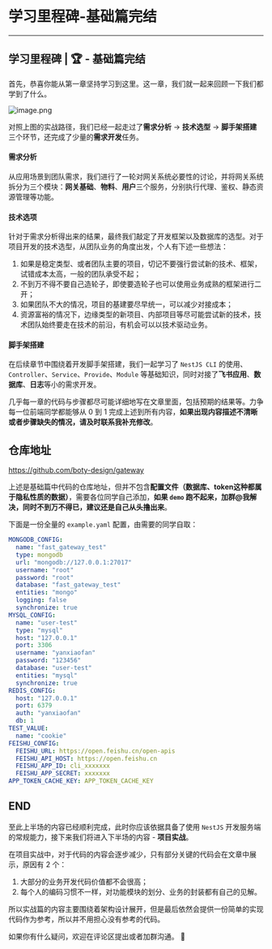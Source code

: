 
#  学习里程碑-基础篇完结
---

## 学习里程碑 | 🏆 - 基础篇完结

首先，恭喜你能从第一章坚持学习到这里。这一章，我们就一起来回顾一下我们都学到了什么。

![image.png](https://p9-juejin.byteimg.com/tos-cn-i-k3u1fbpfcp/437c5900fd524160bc6cf673bcb4396c~tplv-k3u1fbpfcp-watermark.image?)

对照上图的实战路径，我们已经一起走过了**需求分析** \-> **技术选型** \-> **脚手架搭建**三个环节，还完成了少量的**需求开发**任务。

#### 需求分析

从应用场景到团队需求，我们进行了一轮对网关系统必要性的讨论，并将网关系统拆分为三个模块：**网关基础**、**物料**、**用户**三个服务，分别执行代理、鉴权、静态资源管理等功能。

#### 技术选项

针对于需求分析得出来的结果，最终我们敲定了开发框架以及数据库的选型。对于项目开发的技术选型，从团队业务的角度出发，个人有下述一些想法：

1.  如果是稳定类型、或者团队主要的项目，切记不要强行尝试新的技术、框架，试错成本太高，一般的团队承受不起；
2.  不到万不得不要自己造轮子，即使要造轮子也可以使用业务成熟的框架进行二开；
3.  如果团队不大的情况，项目的基建要尽早统一，可以减少对接成本；
4.  资源富裕的情况下，边缘类型的新项目、内部项目等尽可能尝试新的技术，技术团队始终要走在技术的前沿，有机会可以以技术驱动业务。

#### 脚手架搭建

在后续章节中围绕着开发脚手架搭建，我们一起学习了 `NestJS CLI` 的使用、`Controller`、`Service`、`Provide`、`Module` 等基础知识，同时对接了**飞书应用**、**数据库**、**日志**等小的需求开发。

几乎每一章的代码与步骤都尽可能详细地写在文章里面，包括预期的结果等。力争每一位前端同学都能够从 0 到 1 完成上述到所有内容，**如果出现内容描述不清晰或者步骤缺失的情况，请及时联系我补充修改**。

## 仓库地址

<https://github.com/boty-design/gateway>

上述是基础篇中代码的仓库地址，但并不包含**配置文件（数据库、token这种都属于隐私性质的数据）**，需要各位同学自己添加，**如果 `demo` 跑不起来，加群\@我解决，同时不到万不得已，建议还是自己从头撸出来**。

下面是一份全量的 `example.yaml` 配置，由需要的同学自取：

```yml
MONGODB_CONFIG:
  name: "fast_gateway_test"
  type: mongodb
  url: "mongodb://127.0.0.1:27017"
  username: "root"
  password: "root"
  database: "fast_gateway_test"
  entities: "mongo"
  logging: false
  synchronize: true
MYSQL_CONFIG:
  name: "user-test"
  type: "mysql"
  host: "127.0.0.1"
  port: 3306
  username: "yanxiaofan"
  password: "123456"
  database: "user-test"
  entities: "mysql"
  synchronize: true
REDIS_CONFIG:
  host: "127.0.0.1"
  port: 6379
  auth: "yanxiaofan"
  db: 1
TEST_VALUE:
  name: "cookie"
FEISHU_CONFIG:
  FEISHU_URL: https://open.feishu.cn/open-apis
  FEISHU_API_HOST: https://open.feishu.cn
  FEISHU_APP_ID: cli_xxxxxxx
  FEISHU_APP_SECRET: xxxxxxx
APP_TOKEN_CACHE_KEY: APP_TOKEN_CACHE_KEY
```

## END

至此上半场的内容已经顺利完成，此时你应该依据具备了使用 `NestJS` 开发服务端的常规能力，接下来我们将进入下半场的内容 \- **项目实战**。

在项目实战中，对于代码的内容会逐步减少，只有部分关键的代码会在文章中展示，原因有 2 个：

1.  大部分的业务开发代码价值都不会很高；
2.  每个人的编码习惯不一样，对功能模块的划分、业务的封装都有自己的见解。

所以实战篇的内容主要围绕着架构设计展开，但是最后依然会提供一份简单的实现代码作为参考，所以并不用担心没有参考的代码。

如果你有什么疑问，欢迎在评论区提出或者加群沟通。 👏
    